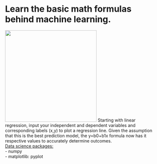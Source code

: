 # Learn the basic math formulas behind machine learning. 
<img src="https://media.giphy.com/media/iPj5oRtJzQGxwzuCKV/giphy.gif" width="300px">
Starting with linear regression, input your independent and dependent variables and corresponding labels (x,y) to plot a regression line.  Given the assumption that this is the best prediction model, the y=b0+b1x formula now has it respective values to accurately determine outcomes.
<br />
<a href="https://www.anaconda.com/">Data science packages:</a>
<br />
- numpy
<br />
- matplotlib: pyplot
